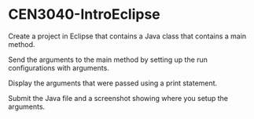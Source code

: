 # CEN3040-IntroEclipse
Create a project in Eclipse that contains a Java class that contains a main method. 

Send the arguments to the main method by setting up the run configurations with arguments.  

Display the arguments that were passed using a print statement.  

Submit the Java file and a screenshot showing where you setup the arguments.
